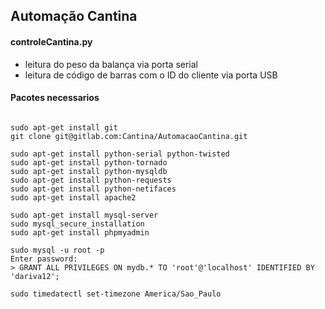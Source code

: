 ## Automação Cantina

#### controleCantina.py
 * leitura do peso da balança via porta serial
 * leitura de código de barras com o ID do cliente via porta USB

#### Pacotes necessarios
```

sudo apt-get install git
git clone git@gitlab.com:Cantina/AutomacaoCantina.git

sudo apt-get install python-serial python-twisted
sudo apt-get install python-tornado
sudo apt-get install python-mysqldb
sudo apt-get install python-requests
sudo apt-get install python-netifaces
sudo apt-get install apache2

sudo apt-get install mysql-server
sudo mysql_secure_installation
sudo apt-get install phpmyadmin 

sudo mysql -u root -p
Enter password: 
> GRANT ALL PRIVILEGES ON mydb.* TO 'root'@'localhost' IDENTIFIED BY 'dariva12';

sudo timedatectl set-timezone America/Sao_Paulo

```



